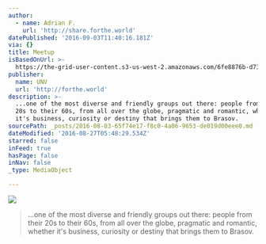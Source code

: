 ```yaml
---
author:
  - name: Adrian F.
    url: 'http://share.forthe.world'
datePublished: '2016-09-03T11:40:16.181Z'
via: {}
title: Meetup
isBasedOnUrl: >-
  https://the-grid-user-content.s3-us-west-2.amazonaws.com/6fe8876b-d735-4801-a323-4f446a09c7dc.jpg
publisher:
  name: UNV
  url: 'http://forthe.world'
description: >-
  ...one of the most diverse and friendly groups out there: people from their
  20s to their 60s, from all over the globe, pragmatic and romantic, whether
  it's business, curiosity or destiny that brings them to Brasov.
sourcePath: _posts/2016-08-03-65f74e17-f8c0-4a06-9653-de019d00eee0.md
dateModified: '2016-08-27T05:48:29.534Z'
starred: false
inFeed: true
hasPage: false
inNav: false
_type: MediaObject

---
```

![](https://the-grid-user-content.s3-us-west-2.amazonaws.com/6fe8876b-d735-4801-a323-4f446a09c7dc.jpg)

> ...one of the most diverse and friendly groups out there: people from their 20s to their 60s, from all over the globe, pragmatic and romantic, whether it's business, curiosity or destiny that brings them to Brasov.